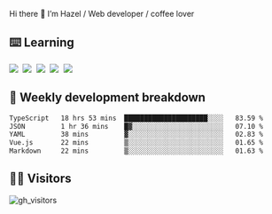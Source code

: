 
Hi there 👋 I’m Hazel / Web developer / coffee lover

## ⌨️ Learning

<samp>
 <a href="https://github.com/vuejs/core"><img src="https://api.iconify.design/logos:vue.svg" /></a>
  <a href="https://github.com/vuejs/core"><img src="https://api.iconify.design/logos:react.svg" /></a>
  <a href="https://github.com/vitejs/vite"><img src="https://api.iconify.design/logos:vitejs.svg" /></a>
  <a href="https://github.com/microsoft/TypeScript"><img src="https://api.iconify.design/logos:typescript-icon.svg" /></a> 
  <a href="https://github.com/unocss/unocss"><img src="https://api.iconify.design/logos:unocss.svg" /></a>
  

</samp>


## 🦀 Weekly development breakdown

<!--START_SECTION:waka-->

```txt
TypeScript   18 hrs 53 mins  █████████████████████░░░░   83.59 %
JSON         1 hr 36 mins    █▓░░░░░░░░░░░░░░░░░░░░░░░   07.10 %
YAML         38 mins         ▓░░░░░░░░░░░░░░░░░░░░░░░░   02.83 %
Vue.js       22 mins         ▒░░░░░░░░░░░░░░░░░░░░░░░░   01.65 %
Markdown     22 mins         ▒░░░░░░░░░░░░░░░░░░░░░░░░   01.63 %
```

<!--END_SECTION:waka-->
## 👬🏻 Visitors

![gh_visitors](https://profile-counter.glitch.me/Hazel-Lin/count.svg)

